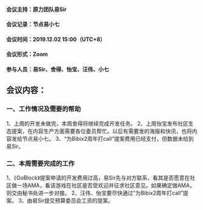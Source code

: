 #### 会议主持：原力团队易Sir
#### 会议记录：节点易小七
#### 会议时间：2019.12.02  15:00（UTC+8）
#### 会议形式：Zoom
#### 参与人员：易Sir、舍得、怡宝、汪伟、小七

## 会议内容：

### 一、工作情况及需要的帮助
1、上周的开发未做完，本周舍得将继续完成开发任务。
2、上周怡宝发布社区生态提案，在内容生产方面需要各位委员帮忙。以后有需要发的海报和快讯，也将内容发给节点易小七。
3、“为Bibix2周年打call”提案费用已经支付，但数据未给到易Sir。

### 二、本周需要完成的工作
1、《GoBlock》提案申请的开发费用过高，易Sir先与对方联系，看其是否愿意在社区做一场AMA，看该游戏在社区是否受欢迎并征求社区意见。如果确定做AMA，则交由秘书处进一步对接。
2、汪伟、怡宝要尽快通过“为Bibix2周年打call”提案。
3、由易Sir提交预算委员会工资的提案。





